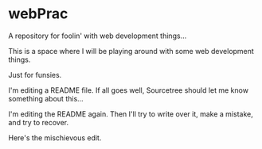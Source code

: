 # webPrac
A repository for foolin' with web development things...

This is a space where I will be playing around with some web development things.

Just for funsies.

I'm editing a README file.  If all goes well, Sourcetree should let me know something about this...

I'm editing the README again.  Then I'll try to write over it, make a mistake, and try to recover.

Here's the mischievous edit.

